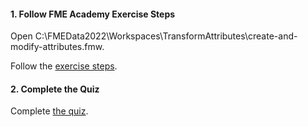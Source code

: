 <head><base target="_blank"> </head>

#### 1. Follow FME Academy Exercise Steps

Open C:\FMEData2022\Workspaces\TransformAttributes\create-and-modify-attributes.fmw.

Follow the [exercise steps](https://safe.my.trailhead.com/en/content/safe/modules/create-and-modify-attributes/exercise-create-and-modify-attributes?trail_id=fme-desktop-basic).

#### 2. Complete the Quiz

Complete [the quiz](https://safe.my.trailhead.com/en/content/safe/modules/create-and-modify-attributes/exercise-create-and-modify-attributes?trail_id=fme-desktop-basic#challenge).
